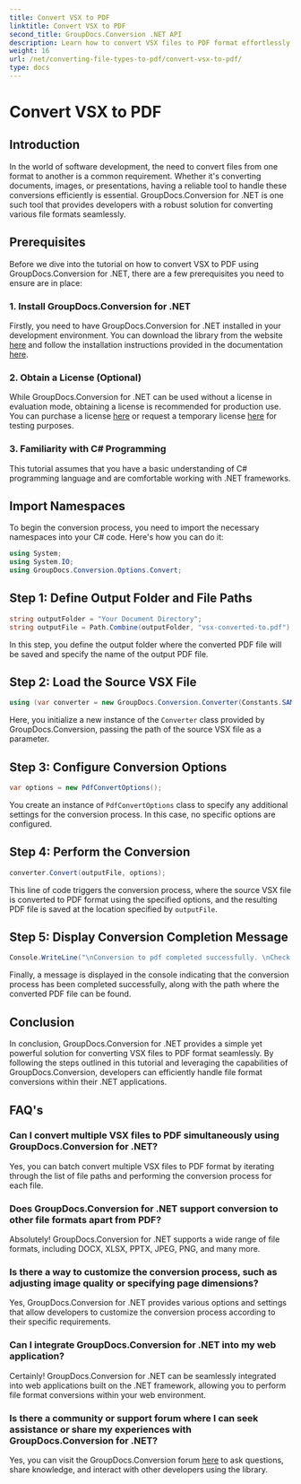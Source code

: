 ```yaml
---
title: Convert VSX to PDF
linktitle: Convert VSX to PDF
second_title: GroupDocs.Conversion .NET API
description: Learn how to convert VSX files to PDF format effortlessly using GroupDocs.Conversion for .NET. Follow our step-by-step tutorial.
weight: 16
url: /net/converting-file-types-to-pdf/convert-vsx-to-pdf/
type: docs
---
```

# Convert VSX to PDF

## Introduction
In the world of software development, the need to convert files from one format to another is a common requirement. Whether it's converting documents, images, or presentations, having a reliable tool to handle these conversions efficiently is essential. GroupDocs.Conversion for .NET is one such tool that provides developers with a robust solution for converting various file formats seamlessly.
## Prerequisites
Before we dive into the tutorial on how to convert VSX to PDF using GroupDocs.Conversion for .NET, there are a few prerequisites you need to ensure are in place:
### 1. Install GroupDocs.Conversion for .NET
Firstly, you need to have GroupDocs.Conversion for .NET installed in your development environment. You can download the library from the website [here](https://releases.groupdocs.com/conversion/net/) and follow the installation instructions provided in the documentation [here](https://tutorials.groupdocs.com/conversion/net/).
### 2. Obtain a License (Optional)
While GroupDocs.Conversion for .NET can be used without a license in evaluation mode, obtaining a license is recommended for production use. You can purchase a license [here](https://purchase.groupdocs.com/buy) or request a temporary license [here](https://purchase.groupdocs.com/temporary-license/) for testing purposes.
### 3. Familiarity with C# Programming
This tutorial assumes that you have a basic understanding of C# programming language and are comfortable working with .NET frameworks.

## Import Namespaces
To begin the conversion process, you need to import the necessary namespaces into your C# code. Here's how you can do it:

```csharp
using System;
using System.IO;
using GroupDocs.Conversion.Options.Convert;
```
## Step 1: Define Output Folder and File Paths
```csharp
string outputFolder = "Your Document Directory";
string outputFile = Path.Combine(outputFolder, "vsx-converted-to.pdf");
```
In this step, you define the output folder where the converted PDF file will be saved and specify the name of the output PDF file.
## Step 2: Load the Source VSX File
```csharp
using (var converter = new GroupDocs.Conversion.Converter(Constants.SAMPLE_VSX))
```
Here, you initialize a new instance of the `Converter` class provided by GroupDocs.Conversion, passing the path of the source VSX file as a parameter.
## Step 3: Configure Conversion Options
```csharp
var options = new PdfConvertOptions();
```
You create an instance of `PdfConvertOptions` class to specify any additional settings for the conversion process. In this case, no specific options are configured.
## Step 4: Perform the Conversion
```csharp
converter.Convert(outputFile, options);
```
This line of code triggers the conversion process, where the source VSX file is converted to PDF format using the specified options, and the resulting PDF file is saved at the location specified by `outputFile`.
## Step 5: Display Conversion Completion Message
```csharp
Console.WriteLine("\nConversion to pdf completed successfully. \nCheck output in {0}", outputFolder);
```
Finally, a message is displayed in the console indicating that the conversion process has been completed successfully, along with the path where the converted PDF file can be found.

## Conclusion
In conclusion, GroupDocs.Conversion for .NET provides a simple yet powerful solution for converting VSX files to PDF format seamlessly. By following the steps outlined in this tutorial and leveraging the capabilities of GroupDocs.Conversion, developers can efficiently handle file format conversions within their .NET applications.
## FAQ's
### Can I convert multiple VSX files to PDF simultaneously using GroupDocs.Conversion for .NET?
Yes, you can batch convert multiple VSX files to PDF format by iterating through the list of file paths and performing the conversion process for each file.
### Does GroupDocs.Conversion for .NET support conversion to other file formats apart from PDF?
Absolutely! GroupDocs.Conversion for .NET supports a wide range of file formats, including DOCX, XLSX, PPTX, JPEG, PNG, and many more.
### Is there a way to customize the conversion process, such as adjusting image quality or specifying page dimensions?
Yes, GroupDocs.Conversion for .NET provides various options and settings that allow developers to customize the conversion process according to their specific requirements.
### Can I integrate GroupDocs.Conversion for .NET into my web application?
Certainly! GroupDocs.Conversion for .NET can be seamlessly integrated into web applications built on the .NET framework, allowing you to perform file format conversions within your web environment.
### Is there a community or support forum where I can seek assistance or share my experiences with GroupDocs.Conversion for .NET?
Yes, you can visit the GroupDocs.Conversion forum [here](https://forum.groupdocs.com/c/conversion/11) to ask questions, share knowledge, and interact with other developers using the library.
